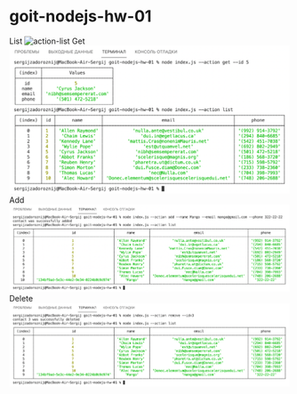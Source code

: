# goit-nodejs-hw-01

List
![action-list](screenshots/01_action.list.png "Описание будет тут")
Get
![action-get-byid](screenshots/02_get.png "Описание будет тут")
Add
![action-add](screenshots/03_add.png "Описание будет тут")
Delete
![action-delete](screenshots/04_delete.png "Описание будет тут")